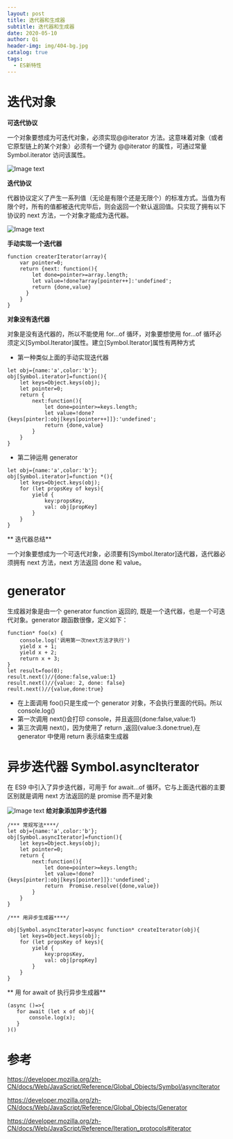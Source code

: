 ```yaml
---
layout: post
title: 迭代器和生成器
subtitle: 迭代器和生成器
date: 2020-05-10
author: Qi
header-img: img/404-bg.jpg
catalog: true
tags:
  - ES新特性
---
```


# 迭代对象

**可迭代协议**

一个对象要想成为可迭代对象，必须实现@@iterator 方法。这意味着对象（或者它原型链上的某个对象）必须有一个键为 @@iterator 的属性，可通过常量 Symbol.iterator 访问该属性。

![Image text](https://user-gold-cdn.xitu.io/2020/5/10/171fe2b0b669e8ef?w=2010&h=150&f=png&s=32120)

**迭代协议**

代器协议定义了产生一系列值（无论是有限个还是无限个）的标准方式。当值为有限个时，所有的值都被迭代完毕后，则会返回一个默认返回值。只实现了拥有以下协议的 next 方法，一个对象才能成为迭代器。

![Image text](https://user-gold-cdn.xitu.io/2020/5/10/171fe2fd227dccbd?w=2018&h=790&f=png&s=185244)

**手动实现一个迭代器**

```
function createrIterator(array){
    var pointer=0;
    return {next: function(){
        let done=pointer>=array.length;
        let value=!done?array[pointer++]:'undefined';
        return {done,value}
      }
    }
}
```

**对象没有迭代器**

对象是没有迭代器的，所以不能使用 for...of 循环，对象要想使用 for...of 循环必须定义[Symbol.Iterator]属性。建立[Symbol.Iterator]属性有两种方式

- 第一种类似上面的手动实现迭代器

```
let obj={name:'a',color:'b'};
obj[Symbol.iterator]=function(){
    let keys=Object.keys(obj);
    let pointer=0;
    return {
        next:function(){
            let done=pointer>=keys.length;
            let value=!done?{keys[pinter]:obj[keys[pointer++]]}:'undefined';
            return {done,value}
        }
    }
}

```

- 第二钟运用 generator

```
let obj={name:'a',color:'b'};
obj[Symbol.iterator]=function *(){
    let keys=Object.keys(obj);
    for (let propsKey of keys){
        yield {
            key:propsKey,
            val: obj[propKey]
        }
    }
}
```

** 迭代器总结**

一个对象要想成为一个可迭代对象，必须要有[Symbol.Iterator]迭代器，迭代器必须拥有 next 方法，next 方法返回 done 和 value。

# generator

生成器对象是由一个 generator function 返回的, 既是一个迭代器，也是一个可迭代对象。generator 跟函数很像，定义如下：

```
function* foo(x) {
    console.log('调用第一次next方法才执行')
    yield x + 1;
    yield x + 2;
    return x + 3;
}
let result=foo(0);
result.next()//{done:false,value:1}
result.next()//{value: 2, done: false}
reult.next()//{value,done:true}
```

- 在上面调用 foo()只是生成一个 generator 对象，不会执行里面的代码。所以 console.log()
- 第一次调用 next()会打印 console，并且返回{done:false,value:1}
- 第三次调用 next()，因为使用了 return ,返回{value:3.done:true},在 generator 中使用 return 表示结束生成器

# 异步迭代器 Symbol.asyncIterator

在 ES9 中引入了异步迭代器，可用于 for await...of 循环。它与上面迭代器的主要区别就是调用 next 方法返回的是 promise 而不是对象

![Image text](https://user-gold-cdn.xitu.io/2020/5/10/171fe5edccf6a56d?w=2106&h=378&f=png&s=50156)
**给对象添加异步迭代器**

```
/*** 常规写法****/
let obj={name:'a',color:'b'};
obj[Symbol.asyncIterator]=function(){
    let keys=Object.keys(obj);
    let pointer=0;
    return {
        next:function(){
            let done=pointer>=keys.length;
            let value=!done?{keys[pinter]:obj[keys[pointer]]}:'undefined';
            return  Promise.resolve({done,value})
        }
    }
}

/*** 用异步生成器****/

obj[Symbol.asyncIterator]=async function* createIterator(obj){
    let keys=Object.keys(obj);
    for (let propsKey of keys){
        yield {
            key:propsKey,
            val: obj[propKey]
        }
    }
}
```

** 用 for await of 执行异步生成器**

```
(async ()=>{
   for await (let x of obj){
       console.log(x);
   }
)()
```

# 参考

https://developer.mozilla.org/zh-CN/docs/Web/JavaScript/Reference/Global_Objects/Symbol/asyncIterator

https://developer.mozilla.org/zh-CN/docs/Web/JavaScript/Reference/Global_Objects/Generator

https://developer.mozilla.org/zh-CN/docs/Web/JavaScript/Reference/Iteration_protocols#iterator
